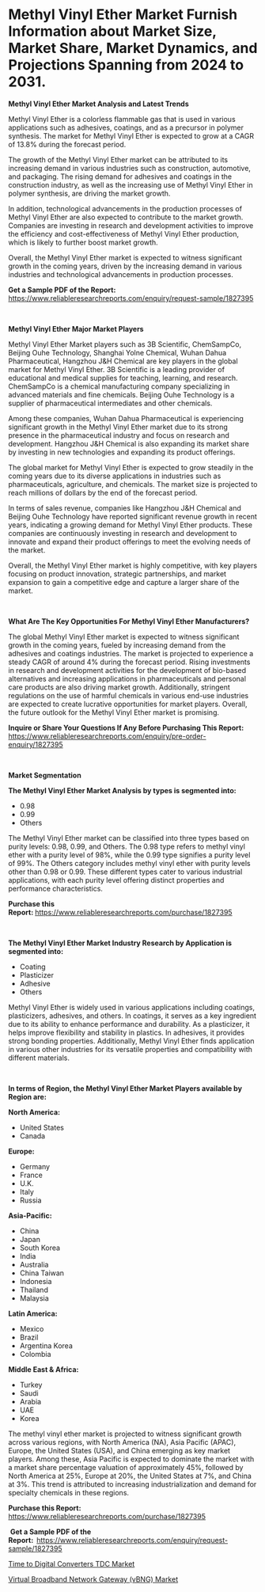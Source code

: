 <p><h1>Methyl Vinyl Ether Market Furnish Information about Market Size, Market Share, Market Dynamics, and Projections Spanning from 2024 to 2031.</h1></p><p><strong>Methyl Vinyl Ether Market Analysis and Latest Trends</strong></p>
<p><p>Methyl Vinyl Ether is a colorless flammable gas that is used in various applications such as adhesives, coatings, and as a precursor in polymer synthesis. The market for Methyl Vinyl Ether is expected to grow at a CAGR of 13.8% during the forecast period.</p><p>The growth of the Methyl Vinyl Ether market can be attributed to its increasing demand in various industries such as construction, automotive, and packaging. The rising demand for adhesives and coatings in the construction industry, as well as the increasing use of Methyl Vinyl Ether in polymer synthesis, are driving the market growth.</p><p>In addition, technological advancements in the production processes of Methyl Vinyl Ether are also expected to contribute to the market growth. Companies are investing in research and development activities to improve the efficiency and cost-effectiveness of Methyl Vinyl Ether production, which is likely to further boost market growth.</p><p>Overall, the Methyl Vinyl Ether market is expected to witness significant growth in the coming years, driven by the increasing demand in various industries and technological advancements in production processes.</p></p>
<p><strong>Get a Sample PDF of the Report:&nbsp;</strong> <a href="https://www.reliableresearchreports.com/enquiry/request-sample/1827395">https://www.reliableresearchreports.com/enquiry/request-sample/1827395</a></p>
<p>&nbsp;</p>
<p><strong>Methyl Vinyl Ether Major Market Players</strong></p>
<p><p>Methyl Vinyl Ether Market players such as 3B Scientific, ChemSampCo, Beijing Ouhe Technology, Shanghai Yolne Chemical, Wuhan Dahua Pharmaceutical, Hangzhou J&H Chemical are key players in the global market for Methyl Vinyl Ether. 3B Scientific is a leading provider of educational and medical supplies for teaching, learning, and research. ChemSampCo is a chemical manufacturing company specializing in advanced materials and fine chemicals. Beijing Ouhe Technology is a supplier of pharmaceutical intermediates and other chemicals. </p><p>Among these companies, Wuhan Dahua Pharmaceutical is experiencing significant growth in the Methyl Vinyl Ether market due to its strong presence in the pharmaceutical industry and focus on research and development. Hangzhou J&H Chemical is also expanding its market share by investing in new technologies and expanding its product offerings.</p><p>The global market for Methyl Vinyl Ether is expected to grow steadily in the coming years due to its diverse applications in industries such as pharmaceuticals, agriculture, and chemicals. The market size is projected to reach millions of dollars by the end of the forecast period.</p><p>In terms of sales revenue, companies like Hangzhou J&H Chemical and Beijing Ouhe Technology have reported significant revenue growth in recent years, indicating a growing demand for Methyl Vinyl Ether products. These companies are continuously investing in research and development to innovate and expand their product offerings to meet the evolving needs of the market.</p><p>Overall, the Methyl Vinyl Ether market is highly competitive, with key players focusing on product innovation, strategic partnerships, and market expansion to gain a competitive edge and capture a larger share of the market.</p></p>
<p>&nbsp;</p>
<p><strong>What Are The Key Opportunities For Methyl Vinyl Ether Manufacturers?</strong></p>
<p><p>The global Methyl Vinyl Ether market is expected to witness significant growth in the coming years, fueled by increasing demand from the adhesives and coatings industries. The market is projected to experience a steady CAGR of around 4% during the forecast period. Rising investments in research and development activities for the development of bio-based alternatives and increasing applications in pharmaceuticals and personal care products are also driving market growth. Additionally, stringent regulations on the use of harmful chemicals in various end-use industries are expected to create lucrative opportunities for market players. Overall, the future outlook for the Methyl Vinyl Ether market is promising.</p></p>
<p><strong>Inquire or Share Your Questions If Any Before Purchasing This Report:</strong> <a href="https://www.reliableresearchreports.com/enquiry/pre-order-enquiry/1827395">https://www.reliableresearchreports.com/enquiry/pre-order-enquiry/1827395</a></p>
<p>&nbsp;</p>
<p><strong>Market Segmentation</strong></p>
<p><strong>The Methyl Vinyl Ether Market Analysis by types is segmented into:</strong></p>
<p><ul><li>0.98</li><li>0.99</li><li>Others</li></ul></p>
<p><p>The Methyl Vinyl Ether market can be classified into three types based on purity levels: 0.98, 0.99, and Others. The 0.98 type refers to methyl vinyl ether with a purity level of 98%, while the 0.99 type signifies a purity level of 99%. The Others category includes methyl vinyl ether with purity levels other than 0.98 or 0.99. These different types cater to various industrial applications, with each purity level offering distinct properties and performance characteristics.</p></p>
<p><strong>Purchase this Report:&nbsp;</strong><a href="https://www.reliableresearchreports.com/purchase/1827395">https://www.reliableresearchreports.com/purchase/1827395</a></p>
<p>&nbsp;</p>
<p><strong>The Methyl Vinyl Ether Market Industry Research by Application is segmented into:</strong></p>
<p><ul><li>Coating</li><li>Plasticizer</li><li>Adhesive</li><li>Others</li></ul></p>
<p><p>Methyl Vinyl Ether is widely used in various applications including coatings, plasticizers, adhesives, and others. In coatings, it serves as a key ingredient due to its ability to enhance performance and durability. As a plasticizer, it helps improve flexibility and stability in plastics. In adhesives, it provides strong bonding properties. Additionally, Methyl Vinyl Ether finds application in various other industries for its versatile properties and compatibility with different materials.</p></p>
<p>&nbsp;</p>
<p><strong>In terms of Region, the Methyl Vinyl Ether Market Players available by Region are:</strong></p>
<p>
    <p> <strong> North America: </strong>
        <ul>
            <li>United States</li>
            <li>Canada</li>
        </ul>
        </p> 
    <p> <strong> Europe: </strong>
        <ul>
            <li>Germany</li>
            <li>France</li>
            <li>U.K.</li>
            <li>Italy</li>
            <li>Russia</li>
        </ul>
        </p> 
    <p> <strong> Asia-Pacific: </strong>
        <ul>
            <li>China</li>
            <li>Japan</li>
            <li>South Korea</li>
            <li>India</li>
            <li>Australia</li>
            <li>China Taiwan</li>
            <li>Indonesia</li>
            <li>Thailand</li>
            <li>Malaysia</li>
        </ul>
        </p> 
    <p> <strong> Latin America: </strong>
        <ul>
            <li>Mexico</li>
            <li>Brazil</li>
            <li>Argentina Korea</li>
            <li>Colombia</li>
        </ul>
        </p> 
    <p> <strong> Middle East & Africa: </strong>
        <ul>
            <li>Turkey</li>
            <li>Saudi</li>
            <li>Arabia</li>
            <li>UAE</li>
            <li>Korea</li>
        </ul>
    </p>
    </p>
<p><p>The methyl vinyl ether market is projected to witness significant growth across various regions, with North America (NA), Asia Pacific (APAC), Europe, the United States (USA), and China emerging as key market players. Among these, Asia Pacific is expected to dominate the market with a market share percentage valuation of approximately 45%, followed by North America at 25%, Europe at 20%, the United States at 7%, and China at 3%. This trend is attributed to increasing industrialization and demand for specialty chemicals in these regions.</p></p>
<p><strong>Purchase this Report: </strong><a href="https://www.reliableresearchreports.com/purchase/1827395">https://www.reliableresearchreports.com/purchase/1827395</a></p>
<p>&nbsp;<strong>Get a Sample PDF of the Report:&nbsp;&nbsp;</strong><a href="https://www.reliableresearchreports.com/enquiry/request-sample/1827395">https://www.reliableresearchreports.com/enquiry/request-sample/1827395</a></p>
<p><strong></strong></p>
<p><p><a href="https://view.publitas.com/reportprime-1/time-to-digital-converters-tdc-market-provides-detailed-segmentation-of-this-market-based-on-type-application-and-region-and-forecast-for-the-period-from-2024-2031/">Time to Digital Converters TDC Market</a></p><p><a href="https://bubble-tree-ea4.notion.site/Virtual-Broadband-Network-Gateway-vBNG-Market-A-Comprehensive-Report-of-its-Market-Share-Growth-3fb888b7c8634e879e587b0663af6644">Virtual Broadband Network Gateway (vBNG) Market</a></p></p>